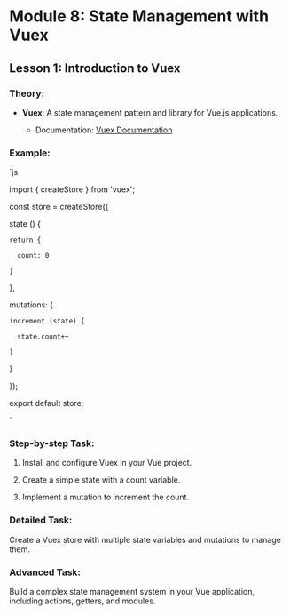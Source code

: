 # Module 8: State Management with Vuex

## Lesson 1: Introduction to Vuex

### Theory:

- **Vuex**: A state management pattern and library for Vue.js applications.

  - Documentation: [Vuex Documentation](https://vuex.vuejs.org/)

### Example:

`js

import { createStore } from 'vuex';



const store = createStore({

  state () {

    return {

      count: 0

    }

  },

  mutations: {

    increment (state) {

      state.count++

    }

  }

});



export default store;

` 

### Step-by-step Task:

1. Install and configure Vuex in your Vue project.

2. Create a simple state with a count variable.

3. Implement a mutation to increment the count.

### Detailed Task:

Create a Vuex store with multiple state variables and mutations to manage them.

### Advanced Task:

Build a complex state management system in your Vue application, including actions, getters, and modules.

